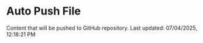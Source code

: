 # Auto Push File

Content that will be pushed to GitHub repository.
Last updated: 07/04/2025, 12:18:21 PM